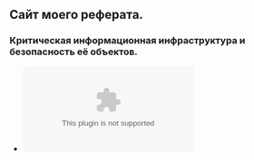 ## Сайт моего реферата.

### Критическая информационная инфраструктура и безопасность её объектов.

- ![](Report.docx)
